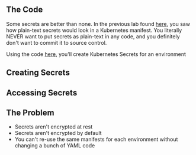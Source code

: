 ## The Code

Some secrets are better than none. In the previous lab found [here](https://github.com/cloudtruth/Config-The-Hard-Way/blob/main/app-without-cloudtruth/nosecrets/withoutct.md), you saw how plain-text secrets would look in a Kubernetes manifest. You literally NEVER want to put secrets as plain-text in any code, and you definitely don't want to commit it to source control.

Using the code [here](https://github.com/cloudtruth/Config-The-Hard-Way/tree/main/app-without-cloudtruth/kubernetes-secrets), you'll create Kubernetes Secrets for an environment

## Creating Secrets

## Accessing Secrets

## The Problem

- Secrets aren't encrypted at rest
- Secrets aren't encrypted by default
- You can't re-use the same manifests for each environment without changing a bunch of YAML code